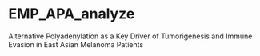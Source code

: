# EMP_APA_analyze
Alternative Polyadenylation as a Key Driver of Tumorigenesis and Immune Evasion in East Asian Melanoma Patients
